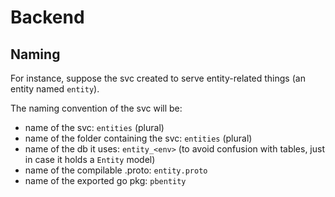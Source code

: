 # Backend 

## Naming

For instance, suppose the svc created to serve entity-related things (an
entity named `entity`).

The naming convention of the svc will be:

- name of the svc: `entities` (plural)
- name of the folder containing the svc: `entities` (plural)
- name of the db it uses: `entity_<env>` (to avoid confusion with tables, just in case it holds a `Entity` model)
- name of the compilable .proto: `entity.proto`
- name of the exported go pkg: `pbentity`